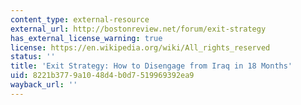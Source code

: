 ```yaml
---
content_type: external-resource
external_url: http://bostonreview.net/forum/exit-strategy
has_external_license_warning: true
license: https://en.wikipedia.org/wiki/All_rights_reserved
status: ''
title: 'Exit Strategy: How to Disengage from Iraq in 18 Months'
uid: 8221b377-9a10-48d4-b0d7-519969392ea9
wayback_url: ''
---
```

